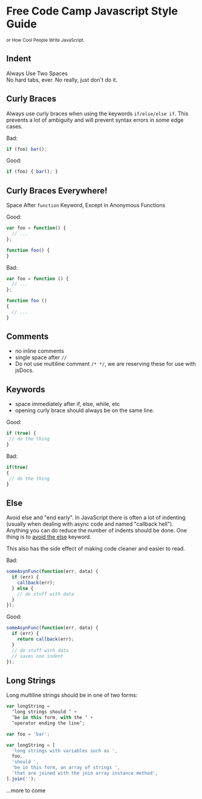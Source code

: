 # Free Code Camp Javascript Style Guide

<small>or How Cool People Write JavaScript.</small>

## Indent

Always Use Two Spaces  
No hard tabs, ever. No really, just don't do it.

## Curly Braces

Always use curly braces when using the keywords `if/else/else if`. This prevents a lot of ambiguity and will prevent syntax errors in some edge cases.

Bad:

```javascript
if (foo) bar();
```

Good:

```javascript
if (foo) { bar(); }
```

## Curly Braces Everywhere!

Space After `function` Keyword, Except in Anonymous Functions

Good:

```javascript
var foo = function() {
  // ...
};

function foo() {
}
```

Bad:

```javascript
var foo = function () {
  // ...
};

function foo ()
{
  // ...
}
```

## Comments

- no inline comments
- single space after `//`
- Do not use multiline comment `/* */`, we are reserving these for use with jsDocs.

## Keywords

- space immediately after if, else, while, etc
- opening curly brace should always be on the same line.

Good:

```javascript
if (true) {
 // do the thing
}
```

Bad:

```javascript
if(true)
{
 // do the thing
}
```

## Else

Avoid else and "end early". In JavaScript there is often a lot of indenting (usually when dealing with async code and named "callback hell"). Anything you can do reduce the number of indents should be done. One thing is to [avoid the else](http://blog.timoxley.com/post/47041269194/avoid-else-return-early) keyword.

This also has the side effect of making code cleaner and easier to read.

Bad:

```javascript
someAsynFunc(function(err, data) {
  if (err) {
    callback(err);
  } else {
    // do stuff with data
  }
});
```

Good:

```javascript
someAsynFunc(function(err, data) {
  if (err) {
    return callback(err);
  }
  // do stuff with data
  // saves one indent
});
```

## Long Strings

Long multiline strings should be in one of two forms:

```javascript
var longString =
  ‘long strings should ‘ +
  ‘be in this form, with the ‘ +
  ‘operator ending the line’;
```

```javascript
var foo = 'bar';

var longString = [
  'long strings with variables such as ',
  foo,
  'should ',
  'be in this form, an array of strings ',
  'that are joined with the join array instance method',
].join('');
```

...more to come

